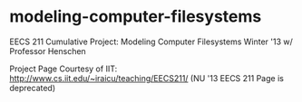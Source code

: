 # modeling-computer-filesystems
EECS 211 Cumulative Project: Modeling Computer Filesystems Winter '13 w/ Professor Henschen 

Project Page Courtesy of IIT: http://www.cs.iit.edu/~iraicu/teaching/EECS211/  (NU '13 EECS 211 Page is deprecated) 
